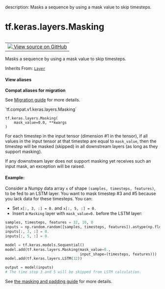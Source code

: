 description: Masks a sequence by using a mask value to skip timesteps.

<div itemscope itemtype="http://developers.google.com/ReferenceObject">
<meta itemprop="name" content="tf.keras.layers.Masking" />
<meta itemprop="path" content="Stable" />
<meta itemprop="property" content="__init__"/>
<meta itemprop="property" content="__new__"/>
</div>

# tf.keras.layers.Masking

<!-- Insert buttons and diff -->

<table class="tfo-notebook-buttons tfo-api nocontent" align="left">
<td>
  <a target="_blank" href="https://github.com/tensorflow/tensorflow/blob/r2.2/tensorflow/python/keras/layers/core.py#L60-L123">
    <img src="https://www.tensorflow.org/images/GitHub-Mark-32px.png" />
    View source on GitHub
  </a>
</td>
</table>



Masks a sequence by using a mask value to skip timesteps.

Inherits From: [`Layer`](../../../tf/keras/layers/Layer.md)

<section class="expandable">
  <h4 class="showalways">View aliases</h4>
  <p>
<b>Compat aliases for migration</b>
<p>See
<a href="https://www.tensorflow.org/guide/migrate">Migration guide</a> for
more details.</p>
<p>`tf.compat.v1.keras.layers.Masking`</p>
</p>
</section>

<pre class="devsite-click-to-copy prettyprint lang-py tfo-signature-link">
<code>tf.keras.layers.Masking(
    mask_value=0.0, **kwargs
)
</code></pre>



<!-- Placeholder for "Used in" -->

For each timestep in the input tensor (dimension #1 in the tensor),
if all values in the input tensor at that timestep
are equal to `mask_value`, then the timestep will be masked (skipped)
in all downstream layers (as long as they support masking).

If any downstream layer does not support masking yet receives such
an input mask, an exception will be raised.

#### Example:



Consider a Numpy data array `x` of shape `(samples, timesteps, features)`,
to be fed to an LSTM layer. You want to mask timestep #3 and #5 because you
lack data for these timesteps. You can:

- Set `x[:, 3, :] = 0.` and `x[:, 5, :] = 0.`
- Insert a `Masking` layer with `mask_value=0.` before the LSTM layer:

```python
samples, timesteps, features = 32, 10, 8
inputs = np.random.random([samples, timesteps, features]).astype(np.float32)
inputs[:, 3, :] = 0.
inputs[:, 5, :] = 0.

model = tf.keras.models.Sequential()
model.add(tf.keras.layers.Masking(mask_value=0.,
                                  input_shape=(timesteps, features)))
model.add(tf.keras.layers.LSTM(32))

output = model(inputs)
# The time step 3 and 5 will be skipped from LSTM calculation.
```

See [the masking and padding
guide](https://www.tensorflow.org/guide/keras/masking_and_padding)
for more details.

